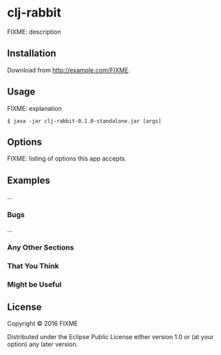 # clj-rabbit

FIXME: description

## Installation

Download from http://example.com/FIXME.

## Usage

FIXME: explanation

    $ java -jar clj-rabbit-0.1.0-standalone.jar [args]

## Options

FIXME: listing of options this app accepts.

## Examples

...

### Bugs

...

### Any Other Sections
### That You Think
### Might be Useful

## License

Copyright © 2016 FIXME

Distributed under the Eclipse Public License either version 1.0 or (at
your option) any later version.
